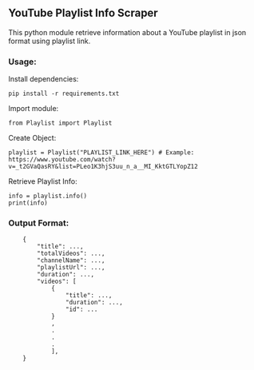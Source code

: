 ## YouTube Playlist Info Scraper

This python module retrieve information about a YouTube playlist in json format using playlist link.

### Usage:

Install dependencies:

    pip install -r requirements.txt

Import module:

    from Playlist import Playlist

Create Object:

    playlist = Playlist("PLAYLIST_LINK_HERE") # Example: https://www.youtube.com/watch?v=_t2GVaQasRY&list=PLeo1K3hjS3uu_n_a__MI_KktGTLYopZ12

Retrieve Playlist Info:

    info = playlist.info()
    print(info)

### Output Format:

```
    {
        "title": ..., 
        "totalVideos": ..., 
        "channelName": ..., 
        "playlistUrl": ..., 
        "duration": ...,
        "videos": [
            {
                "title": ..., 
                "duration": ..., 
                "id": ...
            }
            , 
            .
            .
            .
            ], 
    }
```
